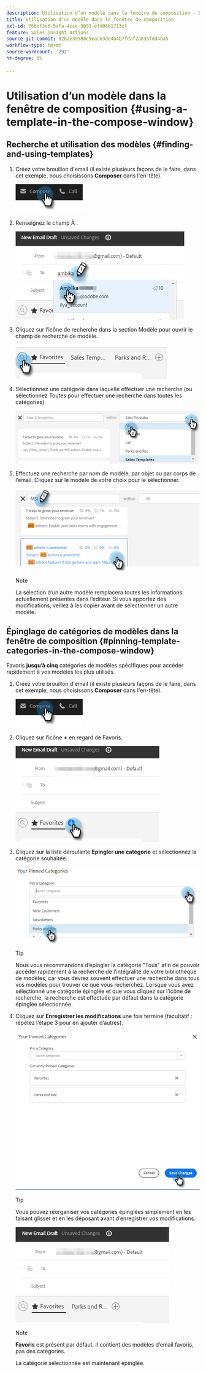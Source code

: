 ```yaml
---
description: Utilisation d’un modèle dans la fenêtre de composition - Documents Marketo - Documentation du produit
title: Utilisation d’un modèle dans la fenêtre de composition
exl-id: 766cf3e6-5afa-4ccc-9093-efd06b1713cf
feature: Sales Insight Actions
source-git-commit: 02b2e39580c5eac63de4b4b7fdaf2a835fdd4ba5
workflow-type: tm+mt
source-wordcount: '292'
ht-degree: 0%

---
```


# Utilisation d’un modèle dans la fenêtre de composition {#using-a-template-in-the-compose-window}

## Recherche et utilisation des modèles {#finding-and-using-templates}

1. Créez votre brouillon d&#39;email (il existe plusieurs façons de le faire, dans cet exemple, nous choisissons **Composer** dans l&#39;en-tête).

   ![](assets/using-a-template-in-the-compose-window-1.png)

1. Renseignez le champ À .

   ![](assets/using-a-template-in-the-compose-window-2.png)

1. Cliquez sur l’icône de recherche dans la section Modèle pour ouvrir le champ de recherche de modèle.

   ![](assets/using-a-template-in-the-compose-window-3.png)

1. Sélectionnez une catégorie dans laquelle effectuer une recherche (ou sélectionnez Toutes pour effectuer une recherche dans toutes les catégories).

   ![](assets/using-a-template-in-the-compose-window-4.png)

1. Effectuez une recherche par nom de modèle, par objet ou par corps de l’email. Cliquez sur le modèle de votre choix pour le sélectionner.

   ![](assets/using-a-template-in-the-compose-window-5.png)

   >[!NOTE]
   >
   >La sélection d’un autre modèle remplacera toutes les informations actuellement présentes dans l’éditeur. Si vous apportez des modifications, veillez à les copier avant de sélectionner un autre modèle.

## Épinglage de catégories de modèles dans la fenêtre de composition {#pinning-template-categories-in-the-compose-window}

Favoris **jusqu’à cinq** catégories de modèles spécifiques pour accéder rapidement à vos modèles les plus utilisés.

1. Créez votre brouillon d&#39;email (il existe plusieurs façons de le faire, dans cet exemple, nous choisissons **Composer** dans l&#39;en-tête).

   ![](assets/using-a-template-in-the-compose-window-6.png)

1. Cliquez sur l’icône **+** en regard de Favoris.

   ![](assets/using-a-template-in-the-compose-window-7.png)

1. Cliquez sur la liste déroulante **Epingler une catégorie** et sélectionnez la catégorie souhaitée.

   ![](assets/using-a-template-in-the-compose-window-8.png)

   >[!TIP]
   >
   >Nous vous recommandons d’épingler la catégorie &quot;Tous&quot; afin de pouvoir accéder rapidement à la recherche de l’intégralité de votre bibliothèque de modèles, car vous devrez souvent effectuer une recherche dans tous vos modèles pour trouver ce que vous recherchez. Lorsque vous avez sélectionné une catégorie épinglée et que vous cliquez sur l’icône de recherche, la recherche est effectuée par défaut dans la catégorie épinglée sélectionnée.

1. Cliquez sur **Enregistrer les modifications** une fois terminé (facultatif : répétez l’étape 3 pour en ajouter d’autres).

   ![](assets/using-a-template-in-the-compose-window-9.png)

   >[!TIP]
   >
   >Vous pouvez réorganiser vos catégories épinglées simplement en les faisant glisser et en les déposant avant d’enregistrer vos modifications.

   ![](assets/using-a-template-in-the-compose-window-10.png)

   >[!NOTE]
   >
   >**Favoris** est présent par défaut. Il contient des modèles d’email favoris, pas des catégories.

   La catégorie sélectionnée est maintenant épinglée.
